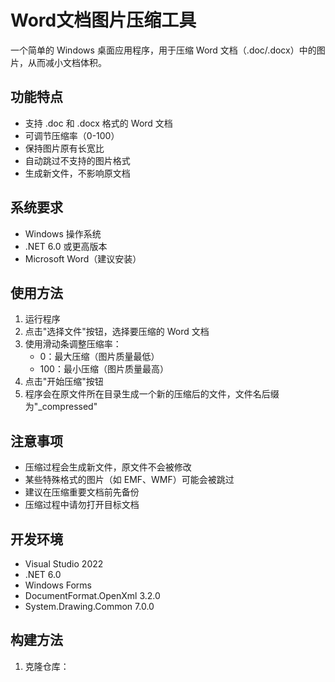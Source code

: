# Word文档图片压缩工具

一个简单的 Windows 桌面应用程序，用于压缩 Word 文档（.doc/.docx）中的图片，从而减小文档体积。

## 功能特点

- 支持 .doc 和 .docx 格式的 Word 文档
- 可调节压缩率（0-100）
- 保持图片原有长宽比
- 自动跳过不支持的图片格式
- 生成新文件，不影响原文档

## 系统要求

- Windows 操作系统
- .NET 6.0 或更高版本
- Microsoft Word（建议安装）

## 使用方法

1. 运行程序
2. 点击"选择文件"按钮，选择要压缩的 Word 文档
3. 使用滑动条调整压缩率：
   - 0：最大压缩（图片质量最低）
   - 100：最小压缩（图片质量最高）
4. 点击"开始压缩"按钮
5. 程序会在原文件所在目录生成一个新的压缩后的文件，文件名后缀为"_compressed"

## 注意事项

- 压缩过程会生成新文件，原文件不会被修改
- 某些特殊格式的图片（如 EMF、WMF）可能会被跳过
- 建议在压缩重要文档前先备份
- 压缩过程中请勿打开目标文档

## 开发环境

- Visual Studio 2022
- .NET 6.0
- Windows Forms
- DocumentFormat.OpenXml 3.2.0
- System.Drawing.Common 7.0.0

## 构建方法

1. 克隆仓库： 